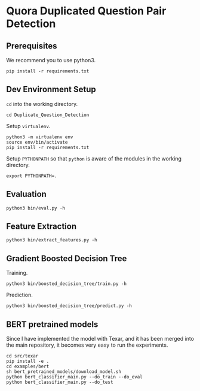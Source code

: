 # Quora Duplicated Question Pair Detection


## Prerequisites

We recommend you to use python3.
```
pip install -r requirements.txt
```
## Dev Environment Setup
`cd` into the working directory.
```
cd Duplicate_Question_Detection
```
Setup `virtualenv`.
```
python3 -m virtualenv env
source env/bin/activate
pip install -r requirements.txt
```
Setup `PYTHONPATH` so that `python` is aware of the modules in the working directory.
```
export PYTHONPATH=.
```

## Evaluation
```
python3 bin/eval.py -h
```
## Feature Extraction
```
python3 bin/extract_features.py -h
```
## Gradient Boosted Decision Tree
Training.
```
python3 bin/boosted_decision_tree/train.py -h
```
Prediction.
```
python3 bin/boosted_decision_tree/predict.py -h
```


## BERT pretrained models

Since I have implemented the model with Texar, and it has been merged into the main repository, it becomes very easy to run the experiments.

```
cd src/texar
pip install -e .
cd examples/bert
sh bert_pretrained_models/download_model.sh
python bert_classifier_main.py --do_train --do_eval
python bert_classifier_main.py --do_test
```
```

